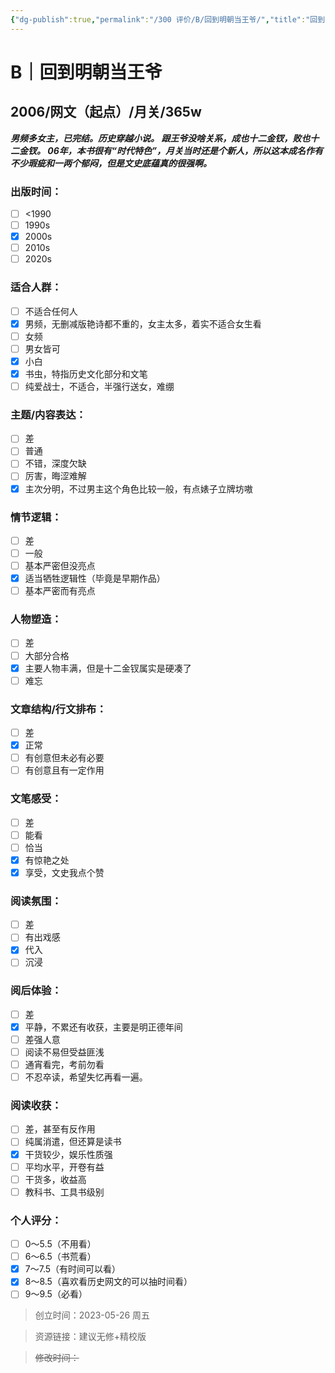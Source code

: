 ```yaml
---
{"dg-publish":true,"permalink":"/300 评价/B/回到明朝当王爷/","title":"回到明朝当王爷","tags":["B","网文"],"created":"2024-01-25T18:45:03.000+08:00","updated":"2024-01-25T18:45:03.000+08:00"}
---
```



# B｜回到明朝当王爷
## 2006/网文（起点）/月关/365w
***男频多女主，已完结。历史穿越小说。
跟王爷没啥关系，成也十二金钗，败也十二金钗。
06年，本书很有“时代特色”，月关当时还是个新人，所以这本成名作有不少瑕疵和一两个郁闷，但是文史底蕴真的很强啊。***
### 出版时间：
- [ ] <1990
- [ ] 1990s
- [x] 2000s
- [ ] 2010s
- [ ] 2020s
### 适合人群：
- [ ] 不适合任何人
- [x] 男频，无删减版艳诗都不重的，女主太多，着实不适合女生看
- [ ] 女频
- [ ] 男女皆可
- [x] 小白
- [x] 书虫，特指历史文化部分和文笔
- [ ] 纯爱战士，不适合，半强行送女，难绷
### 主题/内容表达：
- [ ] 差
- [ ] 普通
- [ ] 不错，深度欠缺
- [ ] 厉害，晦涩难解
- [x] 主次分明，不过男主这个角色比较一般，有点婊子立牌坊嗷
### 情节逻辑：
- [ ] 差
- [ ] 一般
- [ ] 基本严密但没亮点
- [x] 适当牺牲逻辑性（毕竟是早期作品）
- [ ] 基本严密而有亮点
### 人物塑造：
- [ ] 差
- [ ] 大部分合格
- [x] 主要人物丰满，但是十二金钗属实是硬凑了
- [ ] 难忘
### 文章结构/行文排布：
- [ ] 差
- [x] 正常
- [ ] 有创意但未必有必要
- [ ] 有创意且有一定作用
### 文笔感受：
- [ ] 差
- [ ] 能看
- [ ] 恰当
- [x] 有惊艳之处
- [x] 享受，文史我点个赞
### 阅读氛围：
- [ ] 差
- [ ] 有出戏感
- [x] 代入
- [ ] 沉浸
### 阅后体验：
- [ ] 差
- [x] 平静，不累还有收获，主要是明正德年间
- [ ] 差强人意
- [ ] 阅读不易但受益匪浅
- [ ] 通宵看完，考前勿看
- [ ] 不忍卒读，希望失忆再看一遍。
### 阅读收获：
- [ ] 差，甚至有反作用
- [ ] 纯属消遣，但还算是读书
- [x] 干货较少，娱乐性质强
- [ ] 平均水平，开卷有益
- [ ] 干货多，收益高
- [ ] 教科书、工具书级别
### 个人评分：
- [ ] 0～5.5（不用看）
- [ ] 6～6.5（书荒看）
- [x] 7～7.5（有时间可以看）
- [x] 8～8.5（喜欢看历史网文的可以抽时间看）
- [ ] 9～9.5（必看）

>创立时间：2023-05-26 周五

>资源链接：建议无修+精校版

>~~修改时间：~~